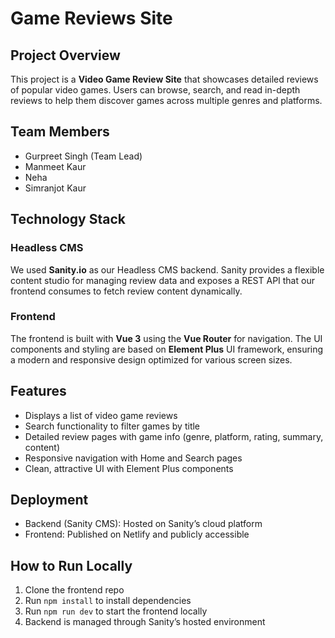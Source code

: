 # Game Reviews Site

## Project Overview
This project is a **Video Game Review Site** that showcases detailed reviews of popular video games. Users can browse, search, and read in-depth reviews to help them discover games across multiple genres and platforms.

## Team Members
- Gurpreet Singh (Team Lead)  
- Manmeet Kaur  
- Neha  
- Simranjot Kaur  

## Technology Stack

### Headless CMS  
We used **Sanity.io** as our Headless CMS backend. Sanity provides a flexible content studio for managing review data and exposes a REST API that our frontend consumes to fetch review content dynamically.

### Frontend  
The frontend is built with **Vue 3** using the **Vue Router** for navigation. The UI components and styling are based on **Element Plus** UI framework, ensuring a modern and responsive design optimized for various screen sizes.

## Features
- Displays a list of video game reviews  
- Search functionality to filter games by title  
- Detailed review pages with game info (genre, platform, rating, summary, content)  
- Responsive navigation with Home and Search pages  
- Clean, attractive UI with Element Plus components  

## Deployment
- Backend (Sanity CMS): Hosted on Sanity’s cloud platform  
- Frontend: Published on Netlify and publicly accessible  

## How to Run Locally
1. Clone the frontend repo  
2. Run `npm install` to install dependencies  
3. Run `npm run dev` to start the frontend locally  
4. Backend is managed through Sanity’s hosted environment  
